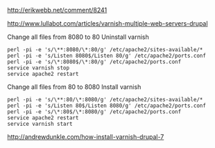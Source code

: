 http://erikwebb.net/comment/8241

http://www.lullabot.com/articles/varnish-multiple-web-servers-drupal

Change all files from 8080 to 80
Uninstall varnish
```
perl -pi -e 's/\**:8080/\*:80/g' /etc/apache2/sites-available/*
perl -pi -e 's/Listen 8080$/Listen 80/g' /etc/apache2/ports.conf
perl -pi -e 's/\*:8080$/\*:80/g' /etc/apache2/ports.conf
service varnish stop
service apache2 restart
```

Change all files from 80 to 8080
Install varnish
```
perl -pi -e 's/\**:80/\*:8080/g' /etc/apache2/sites-available/*
perl -pi -e 's/Listen 80$/Listen 8080/g' /etc/apache2/ports.conf
perl -pi -e 's/\*:80$/\*:8080/g' /etc/apache2/ports.conf
service apache2 restart
service varnish start
```
http://andrewdunkle.com/how-install-varnish-drupal-7